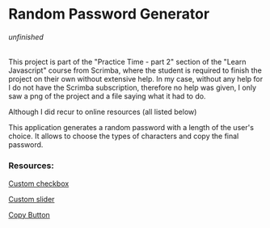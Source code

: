 # Random Password Generator

<h6>unfinished</h6>

This project is part of the "Practice Time - part 2" section of the "Learn Javascript" course from Scrimba, where the student is required to finish the project on their own without extensive help. In my case, without any help for I do not have the Scrimba subscription, therefore no help was given, I only saw a png of the project and a file saying what it had to do.

Although I did recur to online resources (all listed below)

This application generates a random password with a length of the user's choice. It allows to choose the types of characters and copy the final password.


<h3>Resources: </h3>

<a href="https://www.w3schools.com/howto/howto_css_custom_checkbox.asp" target="_blank">Custom checkbox</a>

<a href="https://www.w3schools.com/howto/howto_js_rangeslider.asp" target="_blank">Custom slider</a>

<a href="https://www.youtube.com/watch?v=duNmhKgtcsI&t=261s" target="_blank">Copy Button</a>
